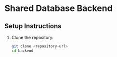 # Shared Database Backend

## Setup Instructions

1. Clone the repository:
   ```bash
   git clone <repository-url>
   cd backend
